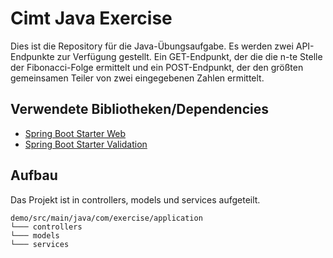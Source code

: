 # Cimt Java Exercise

Dies ist die Repository für die Java-Übungsaufgabe. Es werden zwei API-Endpunkte zur Verfügung gestellt. Ein GET-Endpunkt, der die die n-te Stelle der Fibonacci-Folge ermittelt und ein POST-Endpunkt, der den größten gemeinsamen Teiler von zwei eingegebenen Zahlen ermittelt.

## Verwendete Bibliotheken/Dependencies

* [Spring Boot Starter Web](https://mvnrepository.com/artifact/org.springframework.boot/spring-boot-starter-web)
* [Spring Boot Starter Validation](https://mvnrepository.com/artifact/org.springframework.boot/spring-boot-starter-validation)


## Aufbau

Das Projekt ist in controllers, models und services aufgeteilt.

```
demo/src/main/java/com/exercise/application
└─── controllers
└─── models
└─── services
```
